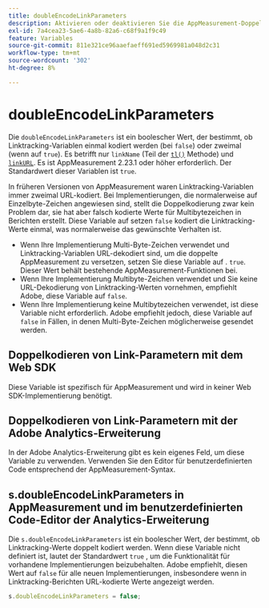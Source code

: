 ```yaml
---
title: doubleEncodeLinkParameters
description: Aktivieren oder deaktivieren Sie die AppMeasurement-Doppelkodierung von Linktracking-Variablen.
exl-id: 7a4cea23-5ae6-4a8b-82a6-c68f9a1f9c49
feature: Variables
source-git-commit: 811e321ce96aaefaeff691ed5969981a048d2c31
workflow-type: tm+mt
source-wordcount: '302'
ht-degree: 8%

---
```


# doubleEncodeLinkParameters

Die `doubleEncodeLinkParameters` ist ein boolescher Wert, der bestimmt, ob Linktracking-Variablen einmal kodiert werden (bei `false`) oder zweimal (wenn auf `true`). Es betrifft nur `linkName` (Teil der [`tl()`](../functions/tl-method.md) Methode) und [`linkURL`](linkurl.md). Es ist AppMeasurement 2.23.1 oder höher erforderlich. Der Standardwert dieser Variablen ist `true`.

In früheren Versionen von AppMeasurement waren Linktracking-Variablen immer zweimal URL-kodiert. Bei Implementierungen, die normalerweise auf Einzelbyte-Zeichen angewiesen sind, stellt die Doppelkodierung zwar kein Problem dar, sie hat aber falsch kodierte Werte für Multibytezeichen in Berichten erstellt. Diese Variable auf setzen `false` kodiert die Linktracking-Werte einmal, was normalerweise das gewünschte Verhalten ist.

* Wenn Ihre Implementierung Multi-Byte-Zeichen verwendet und Linktracking-Variablen URL-dekodiert sind, um die doppelte AppMeasurement zu versetzen, setzen Sie diese Variable auf . `true`. Dieser Wert behält bestehende AppMeasurement-Funktionen bei.
* Wenn Ihre Implementierung Multibyte-Zeichen verwendet und Sie keine URL-Dekodierung von Linktracking-Werten vornehmen, empfiehlt Adobe, diese Variable auf `false`.
* Wenn Ihre Implementierung keine Multibytezeichen verwendet, ist diese Variable nicht erforderlich. Adobe empfiehlt jedoch, diese Variable auf `false` in Fällen, in denen Multi-Byte-Zeichen möglicherweise gesendet werden.

## Doppelkodieren von Link-Parametern mit dem Web SDK

Diese Variable ist spezifisch für AppMeasurement und wird in keiner Web SDK-Implementierung benötigt.

## Doppelkodieren von Link-Parametern mit der Adobe Analytics-Erweiterung

In der Adobe Analytics-Erweiterung gibt es kein eigenes Feld, um diese Variable zu verwenden. Verwenden Sie den Editor für benutzerdefinierten Code entsprechend der AppMeasurement-Syntax.

## s.doubleEncodeLinkParameters in AppMeasurement und im benutzerdefinierten Code-Editor der Analytics-Erweiterung

Die `s.doubleEncodeLinkParameters` ist ein boolescher Wert, der bestimmt, ob Linktracking-Werte doppelt kodiert werden. Wenn diese Variable nicht definiert ist, lautet der Standardwert `true` , um die Funktionalität für vorhandene Implementierungen beizubehalten. Adobe empfiehlt, diesen Wert auf `false` für alle neuen Implementierungen, insbesondere wenn in Linktracking-Berichten URL-kodierte Werte angezeigt werden.

```js
s.doubleEncodeLinkParameters = false;
```
